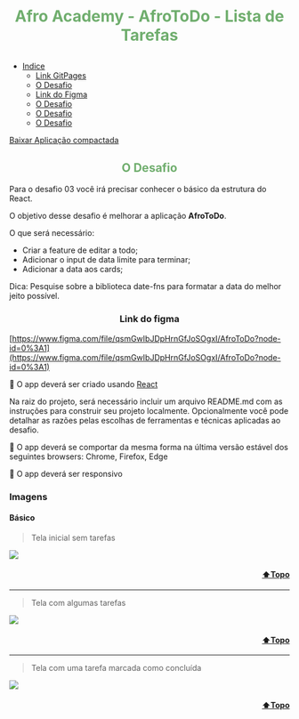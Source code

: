
<h1 align="center" style="color:#70ae6e" id="topo"> <b>Afro Academy - AfroToDo - Lista de Tarefas</b></h1>

## 

 * [Indice](#funciona)
      * [Link GitPages](index.html)
      * [O Desafio](#desafio)
      * [Link do Figma](#figma)
      * [O Desafio](#desafio)
      * [O Desafio](#desafio)
      * [O Desafio](#desafio)


<a href="./AfroAcademyDesafio03.rar">Baixar Aplicação compactada</a>

<h2 align="center" style="color:#70ae6e" id="desafio"><b>O Desafio</b></h2>

Para o desafio 03 você irá precisar conhecer o básico da estrutura do React.

O objetivo desse desafio é melhorar a aplicação **AfroToDo**. 

O que será necessário:

- Criar a feature de editar a todo;
- Adicionar o input de data limite para terminar;
- Adicionar a data aos cards;

Dica: Pesquise sobre a biblioteca date-fns para formatar a data do melhor jeito possível.

<h3 align="center" id="figma" style="color:#blue">Link do figma</h3>

[https://www.figma.com/file/qsmGwIbJDpHrnGfJoSOgxI/AfroToDo?node-id=0%3A1](https://www.figma.com/file/qsmGwIbJDpHrnGfJoSOgxI/AfroToDo?node-id=0%3A1)

 📒 O app deverá ser criado usando [React](https://reactjs.org/)

 Na raiz do projeto, será necessário incluir um arquivo README.md com as instruções para construir seu projeto localmente. Opcionalmente você pode detalhar as razões pelas escolhas de ferramentas e técnicas aplicadas ao desafio.

 📒 O app deverá se comportar da mesma forma na última versão estável dos seguintes browsers: Chrome, Firefox, Edge

 📒 O app deverá ser responsivo

### Imagens

#### Básico

> Tela inicial sem tarefas

<img align="center" src="https://user-images.githubusercontent.com/89301596/190323484-08be47b0-7868-436d-8126-bf598978d897.png">

<h4 align="right"><a href="#topo">⬆️Topo</a></h4>

---

> Tela com algumas tarefas

<img align="center" src="https://user-images.githubusercontent.com/89301596/190323749-fc6df725-c33d-488e-a877-1c44ae0e0017.png">

<h4 align="right"><a href="#topo">⬆️Topo</a></h4>

---

> Tela com uma tarefa marcada como concluída

<img align="center" src="https://user-images.githubusercontent.com/89301596/190323926-c5679af5-7f3e-4e61-9740-3cf37d555d8c.png">

<h4 align="right"><a href="#topo">⬆️Topo</a></h4>

